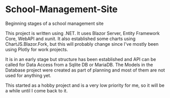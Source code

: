 # School-Management-Site
Beginning stages of a school management site

This project is written using .NET. It uses Blazor Server, Entity Framework Core, WebAPI and xunit. It also
established some charts using ChartJS.Blazor.Fork, but this will probably change since I've mostly been using 
Plotly for work projects.

It is in an early stage but structure has been established and API can be called for Data Access from a 
Sqlite DB or MariaDB. The Models in the Database project were created as part of planning and most of 
them are not used for anything yet.

This started as a hobby project and is a very low priority for me, so it will be a while until I come back to it. 

